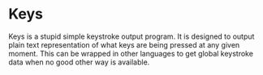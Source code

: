# Keys
Keys is a stupid simple keystroke output program. It is designed to output plain text representation of what keys are being pressed at any given moment. This can be wrapped in other languages to get global keystroke data when no good other way is available. 